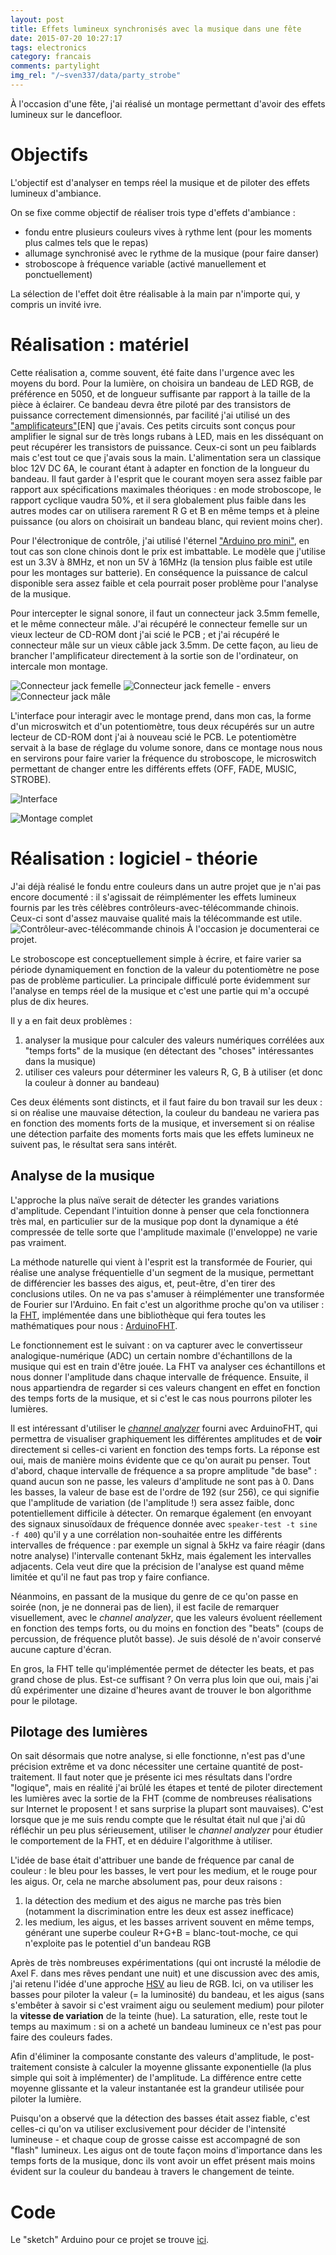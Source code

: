 ```yaml
---
layout: post
title: Effets lumineux synchronisés avec la musique dans une fête
date: 2015-07-20 10:27:17
tags: electronics
category: francais
comments: partylight
img_rel: "/~sven337/data/party_strobe"
---
```


À l'occasion d'une fête, j'ai réalisé un montage permettant d'avoir des effets lumineux sur le dancefloor.

# Objectifs

L'objectif est d'analyser en temps réel la musique et de piloter des effets lumineux d'ambiance.

On se fixe comme objectif de réaliser trois type d'effets d'ambiance :

- fondu entre plusieurs couleurs vives à rythme lent (pour les moments plus calmes tels que le repas)
- allumage synchronisé avec le rythme de la musique (pour faire danser)
- stroboscope à fréquence variable (activé manuellement et ponctuellement)

La sélection de l'effet doit être réalisable à la main par n'importe qui, y compris un invité ivre.

# Réalisation : matériel

Cette réalisation a, comme souvent, été faite dans l'urgence avec les moyens du bord. Pour la lumière, on choisira un bandeau de LED RGB, de préférence en 5050, et de longueur suffisante par rapport à la taille de la pièce à éclairer. Ce bandeau devra être piloté par des transistors de puissance correctement dimensionnés, par facilité j'ai utilisé un des ["amplificateurs"](/~sven337/english/2015/01/19/Tearing-down-a-RGB-LED-strip-amplifier.html)[EN] que j'avais. Ces petits circuits sont conçus pour amplifier le signal sur de très longs rubans à LED, mais en les disséquant on peut récupérer les transistors de puissance. Ceux-ci sont un peu faiblards mais c'est tout ce que j'avais sous la main.
L'alimentation sera un classique bloc 12V DC 6A, le courant étant à adapter en fonction de la longueur du bandeau. Il faut garder à l'esprit que le courant moyen sera assez faible par rapport aux spécifications maximales théoriques : en mode stroboscope, le rapport cyclique vaudra 50%, et il sera globalement plus faible dans les autres modes car on utilisera rarement R G et B en même temps et à pleine puissance (ou alors on choisirait un bandeau blanc, qui revient moins cher).

Pour l'électronique de contrôle, j'ai utilisé l'éternel ["Arduino pro mini"](http://www.ebay.com/itm/Redesign-Pro-Mini-atmega328-3-3V-8M-Replace-ATmega128-Arduino-Compatible-Nano-/200914924969), en tout cas son clone chinois dont le prix est imbattable. Le modèle que j'utilise est un 3.3V à 8MHz, et non un 5V à 16MHz (la tension plus faible est utile pour les montages sur batterie). En conséquence la puissance de calcul disponible sera assez faible et cela pourrait poser problème pour l'analyse de la musique.

Pour intercepter le signal sonore, il faut un connecteur jack 3.5mm femelle, et le même connecteur mâle. J'ai récupéré le connecteur femelle sur un vieux lecteur de CD-ROM dont j'ai scié le PCB  ; et j'ai récupéré le connecteur mâle sur un vieux câble jack 3.5mm. De cette façon, au lieu de brancher l'amplificateur directement à la sortie son de l'ordinateur, on intercale mon montage.

![Connecteur jack femelle](jack_female2.jpg)
![Connecteur jack femelle - envers](jack_female.jpg)
![Connecteur jack mâle](jack_male.jpg)


L'interface pour interagir avec le montage prend, dans mon cas, la forme d'un microswitch et d'un potentiomètre, tous deux récupérés sur un autre lecteur de CD-ROM dont j'ai à nouveau scié le PCB. Le potentiomètre servait à la base de réglage du volume sonore, dans ce montage nous nous en servirons pour faire varier la fréquence du stroboscope, le microswitch  permettant de changer entre les différents effets (OFF, FADE, MUSIC, STROBE).

![Interface](microswitch_potentiometer.jpg)

![Montage complet](complete_electronics.jpg)

# Réalisation : logiciel - théorie

J'ai déjà réalisé le fondu entre couleurs dans un autre projet que je n'ai pas encore documenté : il s'agissait de réimplémenter les effets lumineux fournis par les très célèbres contrôleurs-avec-télécommande chinois. Ceux-ci sont d'assez mauvaise qualité mais la télécommande est utile.
![Contrôleur-avec-télécommande chinois](chinese_controller.jpg)
À l'occasion je documenterai ce projet.

Le stroboscope est conceptuellement simple à écrire, et faire varier sa période dynamiquement en fonction de la valeur du potentiomètre ne pose pas de problème particulier. La principale difficulé porte évidemment sur l'analyse en temps réel de la musique et c'est une partie qui m'a occupé plus de dix heures.

Il y a en fait deux problèmes :

1. analyser la musique pour calculer des valeurs numériques corrélées aux "temps forts" de la musique  (en détectant des "choses" intéressantes dans la musique)
1. utiliser ces valeurs pour déterminer les valeurs R, G, B à utiliser (et donc la couleur à donner au bandeau)

Ces deux éléments sont distincts, et il faut faire du bon travail sur les deux : si on réalise une mauvaise détection, la couleur du bandeau ne variera pas en fonction des moments forts de la musique, et inversement si on réalise une détection parfaite des moments forts mais que les effets lumineux ne suivent pas, le résultat sera sans intérêt.

## Analyse de la musique

L'approche la plus naïve serait de détecter les grandes variations d'amplitude. Cependant l'intuition donne à penser que cela fonctionnera très mal, en particulier sur de la musique pop dont la dynamique a été compressée de telle sorte que l'amplitude maximale (l'enveloppe) ne varie pas vraiment.

La méthode naturelle qui vient à l'esprit est la transformée de Fourier, qui réalise une analyse fréquentielle d'un segment de la musique, permettant de différencier les basses des aigus, et, peut-être, d'en tirer des conclusions utiles.
On ne va pas s'amuser à réimplémenter une transformée de Fourier sur l'Arduino. En fait c'est un algorithme proche qu'on va utiliser : la [FHT](https://en.wikipedia.org/wiki/Discrete_Hartley_transform#Fast_algorithms), implémentée dans une bibliothèque qui fera toutes les mathématiques pour nous : [ArduinoFHT](http://wiki.openmusiclabs.com/wiki/ArduinoFHT).

Le fonctionnement est le suivant : on va capturer avec le convertisseur analogique-numérique (ADC) un certain nombre d'échantillons de la musique qui est en train d'être jouée. La FHT va analyser ces échantillons et nous donner l'amplitude dans chaque intervalle de fréquence. Ensuite, il nous appartiendra de regarder si ces valeurs changent en effet en fonction des temps forts de la musique, et si c'est le cas nous pourrons piloter les lumières.

Il est intéressant d'utiliser le [*channel analyzer*](http://wiki.openmusiclabs.com/wiki/ArduinoFHT?action=AttachFile&do=view&target=FHT_128_channel_analyser.zip) fourni avec ArduinoFHT, qui permettra de visualiser graphiquement les différentes amplitudes et de **voir** directement si celles-ci varient en fonction des temps forts.
La réponse est oui, mais de manière moins évidente que ce qu'on aurait pu penser. Tout d'abord, chaque intervalle de fréquence a sa propre amplitude "de base" : quand aucun son ne passe, les valeurs d'amplitude ne sont pas à 0. Dans les basses, la valeur de base est de l'ordre de 192 (sur 256), ce qui signifie que l'amplitude de variation (de l'amplitude !) sera assez faible, donc potentiellement difficile à détecter.
On remarque également (en envoyant des signaux sinusoïdaux de fréquence donnée avec `` speaker-test -t sine -f 400 ``) qu'il y a une corrélation non-souhaitée entre les différents intervalles de fréquence : par exemple un signal à 5kHz va faire réagir (dans notre analyse) l'intervalle contenant 5kHz, mais également les intervalles adjacents. Cela veut dire que la précision de l'analyse est quand même limitée et qu'il ne faut pas trop y faire confiance.

Néanmoins, en passant de la musique du genre de ce qu'on passe en soirée (non, je ne donnerai pas de lien), il est facile de remarquer visuellement, avec le *channel analyzer*, que les valeurs évoluent réellement en fonction des temps forts, ou du moins en fonction des "beats" (coups de percussion, de fréquence plutôt basse). Je suis désolé de n'avoir conservé aucune capture d'écran.

En gros, la FHT telle qu'implémentée permet de détecter les beats, et pas grand chose de plus. Est-ce suffisant ? On verra plus loin que oui, mais j'ai dû expérimenter une dizaine d'heures avant de trouver le bon algorithme pour le pilotage.

## Pilotage des lumières

On sait désormais que notre analyse, si elle fonctionne, n'est pas d'une précision extrême et va donc nécessiter une certaine quantité de post-traitement. Il faut noter que je présente ici mes résultats dans l'ordre "logique", mais en réalité j'ai brûlé les étapes et tenté de piloter directement les lumières avec la sortie de la FHT (comme de nombreuses réalisations sur Internet le proposent ! et sans surprise la plupart sont mauvaises). C'est lorsque que je me suis rendu compte que le résultat était nul que j'ai dû réfléchir un peu plus sérieusement, utiliser le *channel analyzer* pour étudier le comportement de la FHT, et en déduire l'algorithme à utiliser.

L'idée de base était d'attribuer une bande de fréquence par canal de couleur : le bleu pour les basses, le vert pour les medium, et le rouge pour les aigus. Or, cela ne marche absolument pas, pour deux raisons :

1. la détection des medium et des aigus ne marche pas très bien (notamment la discrimination entre les deux est assez inefficace)
1. les medium, les aigus, et les basses arrivent souvent en même temps, générant une superbe couleur R+G+B = blanc-tout-moche, ce qui n'exploite pas le potentiel d'un bandeau RGB

Après de très nombreuses expérimentations (qui ont incrusté la mélodie de Axel F. dans mes rêves pendant une nuit) et une discussion avec des amis, j'ai retenu l'idée d'une approche [HSV](https://en.wikipedia.org/wiki/HSL_and_HSV) au lieu de RGB. Ici, on va utiliser les basses pour piloter la valeur (= la luminosité) du bandeau, et les aigus (sans s'embêter à savoir si c'est vraiment aigu ou seulement medium) pour piloter la **vitesse de variation** de la teinte (hue). La saturation, elle, reste tout le temps au maximum : si on a acheté un bandeau lumineux ce n'est pas pour faire des couleurs fades.

Afin d'éliminer la composante constante des valeurs d'amplitude, le post-traitement consiste à calculer la moyenne glissante exponentielle (la plus simple qui soit à implémenter) de l'amplitude. La différence entre cette moyenne glissante et la valeur instantanée est la grandeur utilisée pour piloter la lumière.

Puisqu'on a observé que la détection des basses était assez fiable, c'est celles-ci qu'on va utiliser exclusivement pour décider de l'intensité lumineuse - et chaque coup de grosse caisse est accompagné de son "flash" lumineux. Les aigus ont de toute façon moins d'importance dans les temps forts de la musique, donc ils vont avoir un effet présent mais moins évident sur la couleur du bandeau à travers le changement de teinte.

# Code

Le "sketch" Arduino pour ce projet se trouve [ici](https://github.com/sven337/jeenode/blob/master/party_strobe/party_strobe.ino).

<script>
    $(document).ready(function() {
        $("a[href$='.jpg'],a[href$='.jpeg'],a[href$='.png'],a[href$='.gif']").attr('rel', 'gallery').fancybox();
    });
</script>


